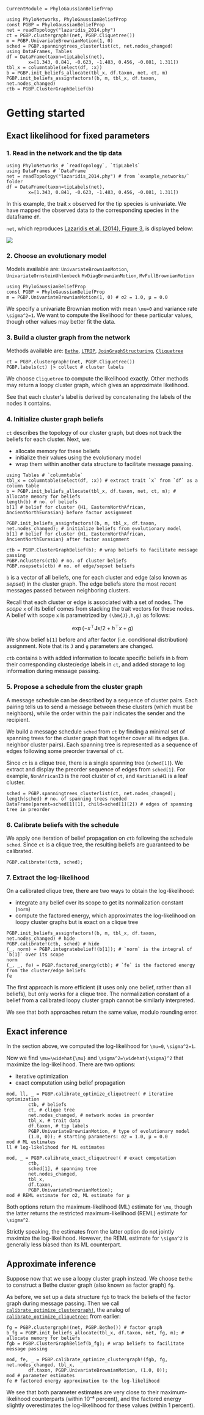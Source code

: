 ```@meta
CurrentModule = PhyloGaussianBeliefProp
```

```@setup getting_started
using PhyloNetworks, PhyloGaussianBeliefProp
const PGBP = PhyloGaussianBeliefProp
net = readTopology("lazaridis_2014.phy")
ct = PGBP.clustergraph!(net, PGBP.Cliquetree())
m = PGBP.UnivariateBrownianMotion(1, 0)
sched = PGBP.spanningtrees_clusterlist(ct, net.nodes_changed)
using DataFrames, Tables
df = DataFrame(taxon=tipLabels(net),
        x=[1.343, 0.841, -0.623, -1.483, 0.456, -0.081, 1.311])
tbl_x = columntable(select(df, :x))
b = PGBP.init_beliefs_allocate(tbl_x, df.taxon, net, ct, m)
PGBP.init_beliefs_assignfactors!(b, m, tbl_x, df.taxon, net.nodes_changed)
ctb = PGBP.ClusterGraphBelief(b)
```

# Getting started

## Exact likelihood for fixed parameters

### 1\. Read in the network and the tip data
```@repl
using PhyloNetworks # `readTopology`, `tipLabels`
using DataFrames # `DataFrame`
net = readTopology("lazaridis_2014.phy") # from `example_networks/` folder
df = DataFrame(taxon=tipLabels(net),
        x=[1.343, 0.841, -0.623, -1.483, 0.456, -0.081, 1.311])
```
In this example, the trait `x` observed for the tip species is univariate.
We have mapped the observed data to the corresponding species in the dataframe `df`.

`net`, which reproduces
[Lazaridis et al. (2014), Figure 3](https://doi.org/10.1038/nature13673), is
displayed below:

![](../assets/lazaridis_2014_trim.png)

### 2\. Choose an evolutionary model
Models available are: `UnivariateBrownianMotion`, `UnivariateOrnsteinUhlenbeck`
`MvDiagBrownianMotion`, `MvFullBrownianMotion`
```@repl getting_started
using PhyloGaussianBeliefProp
const PGBP = PhyloGaussianBeliefProp
m = PGBP.UnivariateBrownianMotion(1, 0) # σ2 = 1.0, μ = 0.0
```
We specify a univariate Brownian motion with mean ``\mu=0`` and variance rate
``\sigma^2=1``. We want to compute the likelihood for these particular values,
though other values may better fit the data.

### 3\. Build a cluster graph from the network
Methods available are: [`Bethe`](@ref), [`LTRIP`](@ref),
[`JoinGraphStructuring`](@ref), [`Cliquetree`](@ref)
```@repl getting_started
ct = PGBP.clustergraph!(net, PGBP.Cliquetree())
PGBP.labels(ct) |> collect # cluster labels
```
We choose `Cliquetree` to compute the likelihood exactly. Other methods may
return a loopy cluster graph, which gives an approximate likelihood.

See that each cluster's label is derived by concatenating the labels of the
nodes it contains.

### 4\. Initialize cluster graph beliefs
`ct` describes the topology of our cluster graph, but does not track the beliefs
for each cluster. Next, we:
- allocate memory for these beliefs
- initialize their values using the evolutionary model
- wrap them within another data structure to facilitate message passing.
```@repl getting_started
using Tables # `columntable`
tbl_x = columntable(select(df, :x)) # extract trait `x` from `df` as a column table
b = PGBP.init_beliefs_allocate(tbl_x, df.taxon, net, ct, m); # allocate memory for beliefs
length(b) # no. of beliefs
b[1] # belief for cluster {H1, EasternNorthAfrican, AncientNorthEurasian} before factor assignment

PGBP.init_beliefs_assignfactors!(b, m, tbl_x, df.taxon, net.nodes_changed); # initialize beliefs from evolutionary model
b[1] # belief for cluster {H1, EasternNorthAfrican, AncientNorthEurasian} after factor assignment

ctb = PGBP.ClusterGraphBelief(b); # wrap beliefs to facilitate message passing
PGBP.nclusters(ctb) # no. of cluster beliefs
PGBP.nsepsets(ctb) # no. of edge/sepset beliefs
```
`b` is a vector of all beliefs, one for each cluster and edge (also known as
*sepset*) in the cluster graph. The edge beliefs store the most recent messages
passed between neighboring clusters.

Recall that each cluster or edge is associated with a set of nodes. The *scope*
``x`` of its belief comes from stacking the trait vectors for these nodes.
A belief with scope ``x`` is parametrized by ``(\bm{J},h,g)`` as follows:
```math
\exp(-x^{\top}\bm{J}x/2 + h^{\top}x + g)
```

We show belief `b[1]` before and after factor (i.e. conditional distribution)
assignment. Note that its `J` and `g` parameters are changed.

`ctb` contains `b` with added information to locate specific beliefs in `b` from
their corresponding cluster/edge labels in `ct`, and added storage to log
information during message passing.

### 5\. Propose a schedule from the cluster graph
A message schedule can be described by a sequence of cluster pairs.
Each pairing tells us to send a message between these clusters (which must be
neighbors), while the order within the pair indicates the sender and the
recipient.

We build a message schedule `sched` from `ct` by finding a minimal set of
spanning trees for the cluster graph that together cover all its edges (i.e.
neighbor cluster pairs). Each spanning tree is represented as a sequence of
edges following some preorder traversal of `ct`.

Since `ct` is a clique tree, there is a single spanning tree (`sched[1]`). We
extract and display the preorder sequence of edges from `sched[1]`. For example,
`NonAfricanI3` is the root cluster of `ct`, and `KaritianaH1` is a leaf cluster.
```@repl getting_started
sched = PGBP.spanningtrees_clusterlist(ct, net.nodes_changed);
length(sched) # no. of spanning trees needed
DataFrame(parent=sched[1][1], child=sched[1][2]) # edges of spanning tree in preorder
```

### 6\. Calibrate beliefs with the schedule
We apply one iteration of belief propagation on `ctb` following the schedule
`sched`. Since `ct` is a clique tree, the resulting beliefs are guaranteed to be
calibrated. 
```@repl getting_started
PGBP.calibrate!(ctb, sched);
```

### 7\. Extract the log-likelihood
On a calibrated clique tree, there are two ways to obtain the log-likelihood:
- integrate any belief over its scope to get its normalization constant (`norm`)
- compute the factored energy, which approximates the log-likelihood on loopy cluster graphs but is exact on a clique tree
```@repl getting_started
PGBP.init_beliefs_assignfactors!(b, m, tbl_x, df.taxon, net.nodes_changed) # hide
PGBP.calibrate!(ctb, sched) # hide
(_, norm) = PGBP.integratebelief!(b[1]); # `norm` is the integral of `b[1]` over its scope
norm
(_, _, fe) = PGBP.factored_energy(ctb); # `fe` is the factored energy from the cluster/edge beliefs
fe
```
The first approach is more efficient (it uses only one belief, rather than all
beliefs), but only works for a clique tree. The normalization constant of a
belief from a calibrated loopy cluster graph cannot be similarly interpreted.

We see that both approaches return the same value, modulo rounding error.

## Exact inference
In the section above, we computed the log-likelihood for ``\mu=0``, ``\sigma^2=1``.

Now we find ``\mu=\widehat{\mu}`` and ``\sigma^2=\widehat{\sigma}^2`` that
maximize the log-likelihood. There are two options:
- iterative optimization
- exact computation using belief propagation
```@repl getting_started
mod, ll, _ = PGBP.calibrate_optimize_cliquetree!( # iterative optimization
        ctb, # beliefs
        ct, # clique tree
        net.nodes_changed, # network nodes in preorder
        tbl_x, # trait data
        df.taxon, # tip labels
        PGBP.UnivariateBrownianMotion, # type of evolutionary model
        (1.0, 0)); # starting parameters: σ2 = 1.0, μ = 0.0
mod # ML estimates
ll # log-likelihood for ML estimates

mod, _ = PGBP.calibrate_exact_cliquetree!( # exact computation
        ctb,
        sched[1], # spanning tree
        net.nodes_changed,
        tbl_x,
        df.taxon,
        PGBP.UnivariateBrownianMotion);
mod # REML estimate for σ2, ML estimate for μ
```
Both options return the maximum-likelihood (ML) estimate for ``\mu``, though
the latter returns the restricted maximum-likelihood (REML) estimate for
``\sigma^2``.

Strictly speaking, the estimates from the latter option do not jointly maximize
the log-likelihood. However, the REML estimate for ``\sigma^2`` is generally
less biased than its ML counterpart.

## Approximate inference
Suppose now that we use a loopy cluster graph instead. We choose `Bethe` to
construct a Bethe cluster graph (also known as factor graph) `fg`.

As before, we set up a data structure `fgb` to track the beliefs of the factor
graph during message passing. Then we call [`calibrate_optimize_clustergraph!`](@ref),
the analog of [`calibrate_optimize_cliquetree!`](@ref) from earlier:
```@repl getting_started
fg = PGBP.clustergraph!(net, PGBP.Bethe()) # factor graph
b_fg = PGBP.init_beliefs_allocate(tbl_x, df.taxon, net, fg, m); # allocate memory for beliefs
fgb = PGBP.ClusterGraphBelief(b_fg); # wrap beliefs to facilitate message passing

mod, fe, _ = PGBP.calibrate_optimize_clustergraph!(fgb, fg, net.nodes_changed, tbl_x,
        df.taxon, PGBP.UnivariateBrownianMotion, (1.0, 0));
mod # parameter estimates
fe # factored energy approximation to the log-likelihood
```
We see that both parameter estimates are very close to their maximum-likelihood
counterparts (within 10⁻⁴ percent), and the factored energy slightly
overestimates the log-likelihood for these values (within 1 percent). 